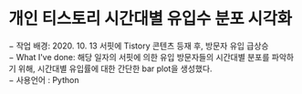# 개인 티스토리 시간대별 유입수 분포 시각화 

<p> 
− 작업 배경: 2020. 10. 13 서핏에 Tistory 콘텐츠 등재 후, 방문자 유입 급상승  <br>
− What I've done: 해당 일자의 서핏에 의한 유입 방문자들의 시간대별 분포를 파악하기 위해, 시간대별 유입률에 대한 간단한 bar plot을 생성했다. <br>
− 사용언어 : Python 
  </p>
